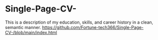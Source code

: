 # Single-Page-CV-
This is a description of my education, skills, and career history in a clean, semantic manner.
https://github.com/Fortune-tech366/Single-Page-CV-/blob/main/index.html
